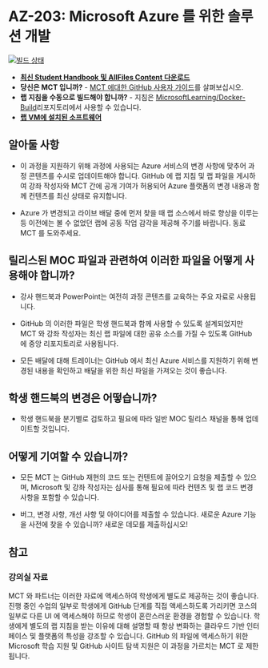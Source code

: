 ﻿# AZ-203: Microsoft Azure 를 위한 솔루션 개발

[![빌드 상태](https://microsoftdigitallearning.visualstudio.com/Courseware/_apis/build/status/MicrosoftLearning.AZ-203-DevelopingSolutionsforMicrosoftAzure?branchName=master)](https://microsoftdigitallearning.visualstudio.com/Courseware/_build/latest?definitionId=19&branchName=master)

- **[최신 Student Handbook 및 AllFiles Content 다운로드](../../releases/latest)**
- **당신은 MCT 입니까?** - [MCT 에대한 GitHub 사용자 가이드](https://microsoftlearning.github.io/MCT-User-Guide-KO/)를 살펴보십시오.
- **랩 지침을 수동으로 빌드해야 합니까?** - 지침은 [MicrosoftLearning/Docker-Build](https://github.com/MicrosoftLearning/Docker-Build)리포지토리에서 사용할 수 있습니다.
- **[랩 VM에 설치된 소프트웨어](lab.md)**

## 알아둘 사항

- 이 과정을 지원하기 위해 과정에 사용되는 Azure 서비스의 변경 사항에 맞추어 과정 콘텐츠를 수시로 업데이트해야 합니다.  GitHub 에 랩 지침 및 랩 파일을 게시하여 강좌 작성자와 MCT 간에 공개 기여가 허용되어 Azure 플랫폼의 변경 내용과 함께 컨텐츠를 최신 상태로 유지합니다.

- Azure 가 변경되고 라이브 배달 중에 먼저 찾을 때 랩 소스에서 바로 향상을 이루는 등 이전에는 볼 수 없었던 랩에 공동 작업 감각을 제공해 주기를 바랍니다.  동료 MCT 를 도와주세요.

## 릴리스된 MOC 파일과 관련하여 이러한 파일을 어떻게 사용해야 합니까?

- 강사 핸드북과 PowerPoint는 여전히 과정 콘텐츠를 교육하는 주요 자료로 사용됩니다.

- GitHub 의 이러한 파일은 학생 핸드북과 함께 사용할 수 있도록 설계되었지만 MCT 와 강좌 작성자는 최신 랩 파일에 대한 공유 소스를 가질 수 있도록 GitHub 에 중앙 리포지토리로 사용됩니다.

- 모든 배달에 대해 트레이너는 GitHub 에서 최신 Azure 서비스를 지원하기 위해 변경된 내용을 확인하고 배달을 위한 최신 파일을 가져오는 것이 좋습니다.

## 학생 핸드북의 변경은 어떻습니까?

- 학생 핸드북을 분기별로 검토하고 필요에 따라 일반 MOC 릴리스 채널을 통해 업데이트할 것입니다.

## 어떻게 기여할 수 있습니까?

- 모든 MCT 는 GitHub 재현의 코드 또는 컨텐트에 끌어오기 요청을 제출할 수 있으며, Microsoft 및 강좌 작성자는 심사를 통해 필요에 따라 컨텐츠 및 랩 코드 변경 사항을 포함할 수 있습니다.

- 버그, 변경 사항, 개선 사항 및 아이디어를 제출할 수 있습니다.  새로운 Azure 기능을 사전에 찾을 수 있습니까?  새로운 데모를 제출하십시오!

## 참고

### 강의실 자료

MCT 와 파트너는 이러한 자료에 액세스하여 학생에게 별도로 제공하는 것이 좋습니다.  진행 중인 수업의 일부로 학생에게 GitHub 단계를 직접 액세스하도록 가리키면 코스의 일부로 다른 UI 에 액세스해야 하므로 학생이 혼란스러운 환경을 경험할 수 있습니다. 학생에게 별도의 랩 지침을 받는 이유에 대해 설명할 때 항상 변화하는 클라우드 기반 인터페이스 및 플랫폼의 특성을 강조할 수 있습니다. GitHub 의 파일에 액세스하기 위한 Microsoft 학습 지원 및 GitHub 사이트 탐색 지원은 이 과정을 가르치는 MCT 로 제한됩니다.
